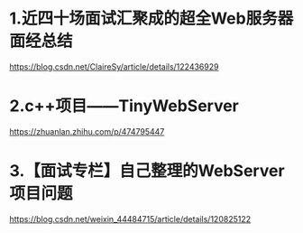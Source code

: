 # 1.近四十场面试汇聚成的超全Web服务器面经总结  
https://blog.csdn.net/ClaireSy/article/details/122436929  
# 2.c++项目——TinyWebServer  
https://zhuanlan.zhihu.com/p/474795447  
# 3.【面试专栏】自己整理的WebServer项目问题  
https://blog.csdn.net/weixin_44484715/article/details/120825122
